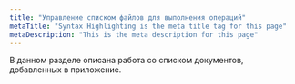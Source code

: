 ```yaml
---
title: "Управление списком файлов для выполнения операций"
metaTitle: "Syntax Highlighting is the meta title tag for this page"
metaDescription: "This is the meta description for this page"
---
```


В данном разделе описана работа со списком документов, добавленных в приложение.
